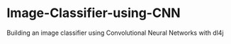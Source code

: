 # Image-Classifier-using-CNN
Building an image classifier using Convolutional Neural Networks with dl4j
